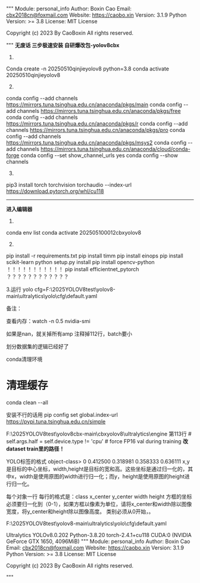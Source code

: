 """
Module: personal_info
Author: Boxin Cao
Email: cbx2018cn@foxmail.com
Website: https://caobo.xin
Version: 3.1.9
Python Version: >= 3.8
License: MIT License 

Copyright (c) 2023  By CaoBoxin
All rights reserved.

"""
**无废话 三步极速安装 自研爆改包-yolov8cbx**

1.
Conda create -n 20250510qinjieyolov8 python=3.8
conda activate 20250510qinjieyolov8

2.
conda config --add channels https://mirrors.tuna.tsinghua.edu.cn/anaconda/pkgs/main
conda config --add channels https://mirrors.tuna.tsinghua.edu.cn/anaconda/pkgs/free
conda config --add channels https://mirrors.tuna.tsinghua.edu.cn/anaconda/pkgs/r
conda config --add channels https://mirrors.tuna.tsinghua.edu.cn/anaconda/pkgs/pro
conda config --add channels https://mirrors.tuna.tsinghua.edu.cn/anaconda/pkgs/msys2
conda config --add channels https://mirrors.tuna.tsinghua.edu.cn/anaconda/cloud/conda-forge
conda config --set show_channel_urls yes
conda config --show channels

3.
pip3 install torch torchvision torchaudio --index-url https://download.pytorch.org/whl/cu118


*************************************************************************************
****进入编辑器****

1.
conda env list
conda activate 202505100012cbxyolov8

2.
pip install -r requirements.txt
pip install timm 
pip install einops
pip install scikit-learn
python setup.py install
pip install opencv-python
                                  ！！！！！！！！！！！
                               pip install efficientnet_pytorch
                                  ？？？？？？？？？？？？

  
3.运行
yolo cfg=F:\2025YOLOV8test\yolov8-main\ultralytics\yolo\cfg\default.yaml





备注：

查看内存：watch -n 0.5 nvidia-smi

如果是nan，就关掉所有amp
注释掉112行，batch要小

划分数据集的逻辑已经好了

conda清理环境
# 清理缓存
conda clean --all


安装不行的话用
pip config set global.index-url https://pypi.tuna.tsinghua.edu.cn/simple


F:\2025YOLOV8test\yolov8cbx-main\cbxyolov8\ultralytics\engine
第113行             # self.args.half = self.device.type != 'cpu'  # force FP16 val during training
******改dataset train里的路径！******


YOLO标签的格式
object-class>        <x>          <y>       <width>      <height>
0                 0.412500     0.318981      0.358333   0.636111
               x,y是目标的中心坐标，width,height是目标的宽和高。这些坐标是通过归一化的，其中x，width是使用原图的width进行归一化；而y，height是使用原图的height进行归一化。

每个对象一行
每行的格式是：class x_center y_center width height
方框的坐标必须要归一化到（0-1），如果方框以像素为单位，请将x_center和width除以图像宽度，将y_center和height除以图像高度。
类别必须从0开始，。


F:\2025YOLOV8test\yolov8-main\ultralytics\yolo\cfg\default.yaml


Ultralytics YOLOv8.0.202  Python-3.8.20 torch-2.4.1+cu118 CUDA:0 (NVIDIA GeForce GTX 1650, 4096MiB)
"""
Module: personal_info
Author: Boxin Cao
Email: cbx2018cn@foxmail.com
Website: https://caobo.xin
Version: 3.1.9
Python Version: >= 3.8
License: MIT License 

Copyright (c) 2023  By CaoBoxin
All rights reserved.

"""
